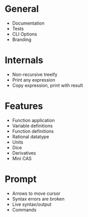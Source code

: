 # General
 - Documentation
 - Tests
 - CLI Options
 - Branding

# Internals
 - Non-recursive treeify
 - Print any expression
 - Copy expression, print with result

# Features
 - Function application
 - Variable definitions
 - Function definitions
 - Rational datatype
 - Units
 - Dice
 - Derivatives
 - Mini CAS

# Prompt
 - Arrows to move cursor
 - Syntax errors are broken
 - Live syntax/output
 - Commands